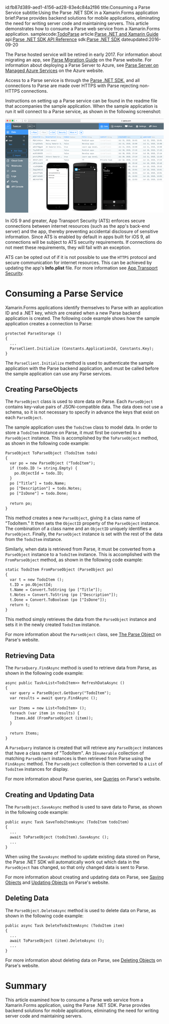 id:fb87d389-aed1-4156-ad28-83e4c84a2f86
title:Consuming a Parse Service
subtitle:Using the Parse .NET SDK in a Xamarin.Forms application
brief:Parse provides backend solutions for mobile applications, eliminating the need for writing server code and maintaining servers. This article demonstrates how to consume a Parse web service from a Xamarin.Forms application.
samplecode:[TodoParse](/samples/xamarin-forms/WebServices/TodoParse/)
article:[Parse .NET and Xamarin Guide](https://parse.com/docs/dotnet/guide)
api:[Parse .NET SDK API Reference](http://parse.com/docs/dotnet/api/Index.html)
sdk:[Parse .NET SDK](https://www.nuget.org/packages/parse)
dateupdated:2016-09-20

<div class="note"><p>The Parse hosted service will be retired in early 2017. For information about migrating an app, see <a href="http://parse.com/migration">Parse Migration Guide</a> on the Parse website. For information about deploying a Parse Server to Azure, see <a href="https://azure.microsoft.com/en-us/marketplace/partners/microsoft/parseserver/">Parse Server on Managed Azure Services</a> on the Azure website.</p></div>

Access to a Parse service is through the [Parse .NET SDK](https://www.nuget.org/packages/parse), and all connections to Parse are made over HTTPS with Parse rejecting non-HTTPS connections.

Instructions on setting up a Parse service can be found in the readme file that accompanies the sample application. When the sample application is run it will connect to a Parse service, as shown in the following screenshot:

![](Images/portal.png "Sample Application")

<div class="note"><p>In iOS 9 and greater, App Transport Security (ATS) enforces secure connections between internet resources (such as the app's back-end server) and the app, thereby preventing accidental disclosure of sensitive information. Since ATS is enabled by default in apps built for iOS 9, all connections will be subject to ATS security requirements. If connections do not meet these requirements, they will fail with an exception.</p>
<p>ATS can be opted out of if it is not possible to use the <code>HTTPS</code> protocol and secure communication for internet resources. This can be achieved by updating the app's <b>Info.plist</b> file. For more information see <a href="/guides/ios/platform_features/introduction_to_ios9/ats/">App Transport Security</a>.</p></div>

# Consuming a Parse Service

Xamarin.Forms applications identify themselves to Parse with an application ID and a .NET key, which are created when a new Parse backend application is created. The following code example shows how the sample application creates a connection to Parse:

```
protected ParseStorage ()
{
  ...
  ParseClient.Initialize (Constants.ApplicationId, Constants.Key);
}
```

The `ParseClient.Initialize` method is used to authenticate the sample application with the Parse backend application, and must be called before the sample application can use any Parse services.

## Creating ParseObjects

The `ParseObject` class is used to store data on Parse. Each `ParseObject` contains key-value pairs of JSON-compatible data. The data does not use a schema, so it is not necessary to specify in advance the keys that exist on each `ParseObject`.

The sample application uses the `TodoItem` class to model data. In order to store a `TodoItem` instance on Parse, it must first be converted to a `ParseObject` instance. This is accomplished by the `ToParseObject` method, as shown in the following code example:

```
ParseObject ToParseObject (TodoItem todo)
{
  var po = new ParseObject ("TodoItem");
  if (todo.ID != string.Empty) {
    po.ObjectId = todo.ID;
  }
  po ["Title"] = todo.Name;
  po ["Description"] = todo.Notes;
  po ["IsDone"] = todo.Done;

  return po;
}
```

This method creates a new `ParseObject`, giving it a class name of "TodoItem." It then sets the `ObjectID` property of the `ParseObject` instance. The combination of a class name and an `ObjectID` uniquely identifies a `ParseObject`. Finally, the `ParseObject` instance is set with the rest of the data from the `TodoItem` instance.

Similarly, when data is retrieved from Parse, it must be converted from a `ParseObject` instance to a `TodoItem` instance. This is accomplished with the `FromParseObject` method, as shown in the following code example:

```
static TodoItem FromParseObject (ParseObject po)
{
  var t = new TodoItem ();
  t.ID = po.ObjectId;
  t.Name = Convert.ToString (po ["Title"]);
  t.Notes = Convert.ToString (po ["Description"]);
  t.Done = Convert.ToBoolean (po ["IsDone"]);
  return t;
}
```

This method simply retrieves the data from the `ParseObject` instance and sets it in the newly created `TodoItem` instance.

For more information about the `ParseObject` class, see [The Parse Object](https://parse.com/docs/dotnet/guide#objects-the-parseobject) on Parse's website.

## Retrieving Data

The `ParseQuery.FindAsync` method is used to retrieve data from Parse, as shown in the following code example:

```
async public Task<List<TodoItem>> RefreshDataAsync ()
{
  var query = ParseObject.GetQuery("TodoItem");
  var results = await query.FindAsync ();

  var Items = new List<TodoItem> ();
  foreach (var item in results) {
    Items.Add (FromParseObject (item));
  }

  return Items;
}
```

A `ParseQuery` instance is created that will retrieve any `ParseObject` instances that have a class name of "TodoItem". An `IEnumerable` collection of matching `ParseObject` instances is then retrieved from Parse using the `FindAsync` method. The `ParseObject` collection is then converted to a `List` of `TodoItem` instances for display.

For more information about Parse queries, see [Queries](https://parse.com/docs/dotnet/guide#queries) on Parse's website.

## Creating and Updating Data

The `ParseObject.SaveAsync` method is used to save data to Parse, as shown in the following code example:

```
public async Task SaveTodoItemAsync (TodoItem todoItem)
{
  ...
  await ToParseObject (todoItem).SaveAsync ();
  ...
}
```

When using the `SaveAsync` method to update existing data stored on Parse, the Parse .NET SDK will automatically work out which data in the `ParseObject` has changed, so that only changed data is sent to Parse.

For more information about creating and updating data on Parse, see [Saving Objects](https://parse.com/docs/dotnet/guide#objects-saving-objects) and [Updating Objects](https://parse.com/docs/dotnet/guide#objects-updating-objects) on Parse's website.

## Deleting Data

The `ParseObject.DeleteAsync` method is used to delete data on Parse, as shown in the following code example:

```
public async Task DeleteTodoItemAsync (TodoItem item)
{
  ...
  await ToParseObject (item).DeleteAsync ();
  ...
}
```

For more information about deleting data on Parse, see [Deleting Objects](https://parse.com/docs/dotnet/guide#objects-deleting-objects) on Parse's website.

# Summary

This article examined how to consume a Parse web service from a Xamarin.Forms application, using the Parse .NET SDK. Parse provides backend solutions for mobile applications, eliminating the need for writing server code and maintaining servers.
